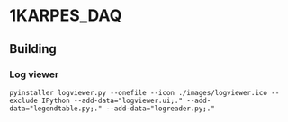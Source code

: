 # 1KARPES_DAQ
## Building
### Log viewer
```
pyinstaller logviewer.py --onefile --icon ./images/logviewer.ico --exclude IPython --add-data="logviewer.ui;." --add-data="legendtable.py;." --add-data="logreader.py;."
```